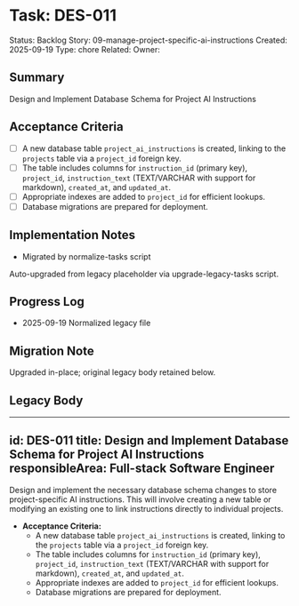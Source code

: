 # Task: DES-011
Status: Backlog
Story: 09-manage-project-specific-ai-instructions
Created: 2025-09-19
Type: chore
Related:
Owner:

## Summary
Design and Implement Database Schema for Project AI Instructions

## Acceptance Criteria
- [ ] A new database table `project_ai_instructions` is created, linking to the `projects` table via a `project_id` foreign key.
- [ ] The table includes columns for `instruction_id` (primary key), `project_id`, `instruction_text` (TEXT/VARCHAR with support for markdown), `created_at`, and `updated_at`.
- [ ] Appropriate indexes are added to `project_id` for efficient lookups.
- [ ] Database migrations are prepared for deployment.

## Implementation Notes
- Migrated by normalize-tasks script

Auto-upgraded from legacy placeholder via upgrade-legacy-tasks script.

## Progress Log
- 2025-09-19 Normalized legacy file

## Migration Note
Upgraded in-place; original legacy body retained below.

## Legacy Body
---
id: DES-011
title: Design and Implement Database Schema for Project AI Instructions
responsibleArea: Full-stack Software Engineer
---
Design and implement the necessary database schema changes to store project-specific AI instructions. This will involve creating a new table or modifying an existing one to link instructions directly to individual projects.

*   **Acceptance Criteria:**
    *   A new database table `project_ai_instructions` is created, linking to the `projects` table via a `project_id` foreign key.
    *   The table includes columns for `instruction_id` (primary key), `project_id`, `instruction_text` (TEXT/VARCHAR with support for markdown), `created_at`, and `updated_at`.
    *   Appropriate indexes are added to `project_id` for efficient lookups.
    *   Database migrations are prepared for deployment.